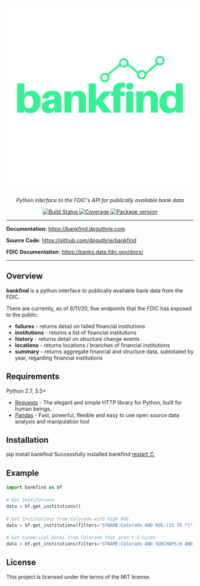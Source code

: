 <p align="center">
    <a href="#"><img src="docs/docs/img/logo.png"></a>
</p>
<p align="center">
    <em>Python interface to the FDIC's API for publically available bank data</em>
</p>
<p align="center">
    <a href="https://travis-ci.com/dpguthrie/bankfind" target="_blank">
        <img src="https://travis-ci.com/dpguthrie/bankfind.svg?branch=master" alt="Build Status">
    </a>
    <a href="https://codecov.io/gh/dpguthrie/bankfind" target="_blank">
        <img src="https://img.shields.io/codecov/c/github/dpguthrie/bankfind" alt="Coverage">
    </a>
    <a href="https://pypi.org/project/bankfind" target="_blank">
        <img src="https://badge.fury.io/py/bankfind.svg" alt="Package version">
    </a>
</p>

---

**Documentation**: <a target="_blank" href="https://bankfind.dpguthrie.com">https://bankfind.dpguthrie.com</a>

**Source Code**: <a target="_blank" href="https://github.com/dpguthrie/bankfind">https://github.com/dpguthrie/bankfind</a>

**FDIC Documentation**: <a target="_blank" href="https://banks.data.fdic.gov/docs/">https://banks.data.fdic.gov/docs/</a>

---

## Overview

**bankfind** is a python interface to publically available bank data from the FDIC.

There are currently, as of 8/11/20, five endpoints that the FDIC has exposed to the public:

- **failures** - returns detail on failed financial institutions
- **institutions** - returns a list of financial institutions
- **history** - returns detail on structure change events
- **locations** - returns locations / branches of financial institutions
- **summary** - returns aggregate financial and structure data, subtotaled by year, regarding financial institutions

## Requirements

Python 2.7, 3.5+

- [Requests](https://requests.readthedocs.io/en/master/) - The elegant and simple HTTP library for Python, built for human beings.
- [Pandas](https://pandas.pydata.org/) - Fast, powerful, flexible and easy to use open source data analysis and manipulation tool

## Installation

<div class="termynal" data-termynal data-ty-typeDelay="40" data-ty-lineDelay="700">
    <span data-ty="input">pip install bankfind</span>
    <span data-ty="progress"></span>
    <span data-ty>Successfully installed bankfind</span>
    <a href="#" data-terminal-control="">restart ↻</a>
</div>

## Example

```python
import bankfind as bf

# Get Institutions
data = bf.get_institutions()

# Get Institutions from Colorado with high ROE
data = bf.get_institutions(filters="STNAME:Colorado AND ROE:[25 TO *]")

# Get Commercial Banks from Colorado that aren't S-Corps
data = bf.get_institutions(filters="STNAME:Colorado AND SUBCHAPS:0 AND CB:1")
```

## License

This project is licensed under the terms of the MIT license.
